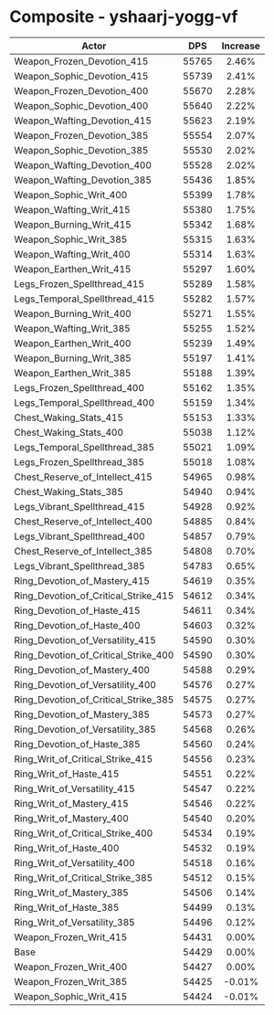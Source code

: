 # Composite - yshaarj-yogg-vf
| Actor | DPS | Increase |
|---|:---:|:---:|
|Weapon_Frozen_Devotion_415|55765|2.46%|
|Weapon_Sophic_Devotion_415|55739|2.41%|
|Weapon_Frozen_Devotion_400|55670|2.28%|
|Weapon_Sophic_Devotion_400|55640|2.22%|
|Weapon_Wafting_Devotion_415|55623|2.19%|
|Weapon_Frozen_Devotion_385|55554|2.07%|
|Weapon_Sophic_Devotion_385|55530|2.02%|
|Weapon_Wafting_Devotion_400|55528|2.02%|
|Weapon_Wafting_Devotion_385|55436|1.85%|
|Weapon_Sophic_Writ_400|55399|1.78%|
|Weapon_Wafting_Writ_415|55380|1.75%|
|Weapon_Burning_Writ_415|55342|1.68%|
|Weapon_Sophic_Writ_385|55315|1.63%|
|Weapon_Wafting_Writ_400|55314|1.63%|
|Weapon_Earthen_Writ_415|55297|1.60%|
|Legs_Frozen_Spellthread_415|55289|1.58%|
|Legs_Temporal_Spellthread_415|55282|1.57%|
|Weapon_Burning_Writ_400|55271|1.55%|
|Weapon_Wafting_Writ_385|55255|1.52%|
|Weapon_Earthen_Writ_400|55239|1.49%|
|Weapon_Burning_Writ_385|55197|1.41%|
|Weapon_Earthen_Writ_385|55188|1.39%|
|Legs_Frozen_Spellthread_400|55162|1.35%|
|Legs_Temporal_Spellthread_400|55159|1.34%|
|Chest_Waking_Stats_415|55153|1.33%|
|Chest_Waking_Stats_400|55038|1.12%|
|Legs_Temporal_Spellthread_385|55021|1.09%|
|Legs_Frozen_Spellthread_385|55018|1.08%|
|Chest_Reserve_of_Intellect_415|54965|0.98%|
|Chest_Waking_Stats_385|54940|0.94%|
|Legs_Vibrant_Spellthread_415|54928|0.92%|
|Chest_Reserve_of_Intellect_400|54885|0.84%|
|Legs_Vibrant_Spellthread_400|54857|0.79%|
|Chest_Reserve_of_Intellect_385|54808|0.70%|
|Legs_Vibrant_Spellthread_385|54783|0.65%|
|Ring_Devotion_of_Mastery_415|54619|0.35%|
|Ring_Devotion_of_Critical_Strike_415|54612|0.34%|
|Ring_Devotion_of_Haste_415|54611|0.34%|
|Ring_Devotion_of_Haste_400|54603|0.32%|
|Ring_Devotion_of_Versatility_415|54590|0.30%|
|Ring_Devotion_of_Critical_Strike_400|54590|0.30%|
|Ring_Devotion_of_Mastery_400|54588|0.29%|
|Ring_Devotion_of_Versatility_400|54576|0.27%|
|Ring_Devotion_of_Critical_Strike_385|54575|0.27%|
|Ring_Devotion_of_Mastery_385|54573|0.27%|
|Ring_Devotion_of_Versatility_385|54568|0.26%|
|Ring_Devotion_of_Haste_385|54560|0.24%|
|Ring_Writ_of_Critical_Strike_415|54556|0.23%|
|Ring_Writ_of_Haste_415|54551|0.22%|
|Ring_Writ_of_Versatility_415|54547|0.22%|
|Ring_Writ_of_Mastery_415|54546|0.22%|
|Ring_Writ_of_Mastery_400|54540|0.20%|
|Ring_Writ_of_Critical_Strike_400|54534|0.19%|
|Ring_Writ_of_Haste_400|54532|0.19%|
|Ring_Writ_of_Versatility_400|54518|0.16%|
|Ring_Writ_of_Critical_Strike_385|54512|0.15%|
|Ring_Writ_of_Mastery_385|54506|0.14%|
|Ring_Writ_of_Haste_385|54499|0.13%|
|Ring_Writ_of_Versatility_385|54496|0.12%|
|Weapon_Frozen_Writ_415|54431|0.00%|
|Base|54429|0.00%|
|Weapon_Frozen_Writ_400|54427|0.00%|
|Weapon_Frozen_Writ_385|54425|-0.01%|
|Weapon_Sophic_Writ_415|54424|-0.01%|
